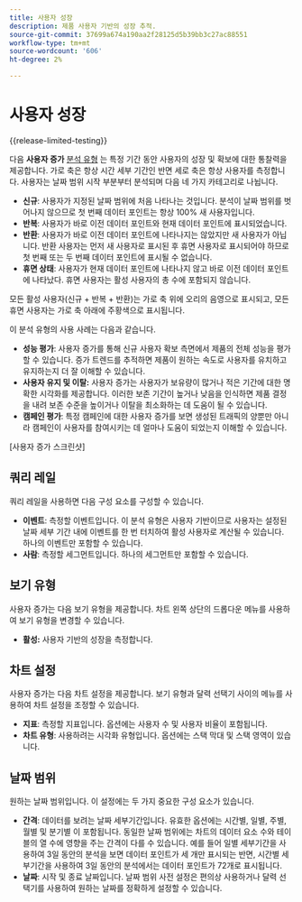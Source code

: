 ```yaml
---
title: 사용자 성장
description: 제품 사용자 기반의 성장 추적.
source-git-commit: 37699a674a190aa2f28125d5b39bb3c27ac88551
workflow-type: tm+mt
source-wordcount: '606'
ht-degree: 2%

---
```


# 사용자 성장

{{release-limited-testing}}

다음 **사용자 증가** [분석 유형](overview.md) 는 특정 기간 동안 사용자의 성장 및 확보에 대한 통찰력을 제공합니다. 가로 축은 항상 시간 세부 기간인 반면 세로 축은 항상 사용자를 측정합니다. 사용자는 날짜 범위 시작 부분부터 분석되며 다음 네 가지 카테고리로 나뉩니다.

* **신규**: 사용자가 지정된 날짜 범위에 처음 나타나는 것입니다. 분석이 날짜 범위를 벗어나지 않으므로 첫 번째 데이터 포인트는 항상 100% 새 사용자입니다.
* **반복**: 사용자가 바로 이전 데이터 포인트와 현재 데이터 포인트에 표시되었습니다.
* **반환**: 사용자가 바로 이전 데이터 포인트에 나타나지는 않았지만 새 사용자가 아닙니다. 반환 사용자는 먼저 새 사용자로 표시된 후 휴면 사용자로 표시되어야 하므로 첫 번째 또는 두 번째 데이터 포인트에 표시될 수 없습니다.
* **휴면 상태**: 사용자가 현재 데이터 포인트에 나타나지 않고 바로 이전 데이터 포인트에 나타났다. 휴면 사용자는 활성 사용자의 총 수에 포함되지 않습니다.

모든 활성 사용자(신규 + 반복 + 반환)는 가로 축 위에 오리의 음영으로 표시되고, 모든 휴면 사용자는 가로 축 아래에 주황색으로 표시됩니다.

이 분석 유형의 사용 사례는 다음과 같습니다.

* **성능 평가**: 사용자 증가를 통해 신규 사용자 확보 측면에서 제품의 전체 성능을 평가할 수 있습니다. 증가 트렌드를 추적하면 제품이 원하는 속도로 사용자를 유치하고 유지하는지 더 잘 이해할 수 있습니다.
* **사용자 유지 및 이탈:** 사용자 증가는 사용자가 보유량이 많거나 적은 기간에 대한 명확한 시각화를 제공합니다. 이러한 보존 기간이 높거나 낮음을 인식하면 제품 결정을 내려 보존 수준을 높이거나 이탈을 최소화하는 데 도움이 될 수 있습니다.
* **캠페인 평가**: 특정 캠페인에 대한 사용자 증가를 보면 생성된 트래픽의 양뿐만 아니라 캠페인이 사용자를 참여시키는 데 얼마나 도움이 되었는지 이해할 수 있습니다.

[사용자 증가 스크린샷]

## 쿼리 레일

쿼리 레일을 사용하면 다음 구성 요소를 구성할 수 있습니다.

* **이벤트**: 측정할 이벤트입니다. 이 분석 유형은 사용자 기반이므로 사용자는 설정된 날짜 세부 기간 내에 이벤트를 한 번 터치하여 활성 사용자로 계산될 수 있습니다. 하나의 이벤트만 포함할 수 있습니다.
* **사람**: 측정할 세그먼트입니다. 하나의 세그먼트만 포함할 수 있습니다.

## 보기 유형

사용자 증가는 다음 보기 유형을 제공합니다. 차트 왼쪽 상단의 드롭다운 메뉴를 사용하여 보기 유형을 변경할 수 있습니다.

* **활성:** 사용자 기반의 성장을 측정합니다.

## 차트 설정

사용자 증가는 다음 차트 설정을 제공합니다. 보기 유형과 달력 선택기 사이의 메뉴를 사용하여 차트 설정을 조정할 수 있습니다.

* **지표**: 측정할 지표입니다. 옵션에는 사용자 수 및 사용자 비율이 포함됩니다.
* **차트 유형**: 사용하려는 시각화 유형입니다. 옵션에는 스택 막대 및 스택 영역이 있습니다.

## 날짜 범위

원하는 날짜 범위입니다. 이 설정에는 두 가지 중요한 구성 요소가 있습니다.

* **간격**: 데이터를 보려는 날짜 세부기간입니다. 유효한 옵션에는 시간별, 일별, 주별, 월별 및 분기별 이 포함됩니다. 동일한 날짜 범위에는 차트의 데이터 요소 수와 테이블의 열 수에 영향을 주는 간격이 다를 수 있습니다. 예를 들어 일별 세부기간을 사용하여 3일 동안의 분석을 보면 데이터 포인트가 세 개만 표시되는 반면, 시간별 세부기간을 사용하여 3일 동안의 분석에서는 데이터 포인트가 72개로 표시됩니다.
* **날짜**: 시작 및 종료 날짜입니다. 날짜 범위 사전 설정은 편의상 사용하거나 달력 선택기를 사용하여 원하는 날짜를 정확하게 설정할 수 있습니다.
